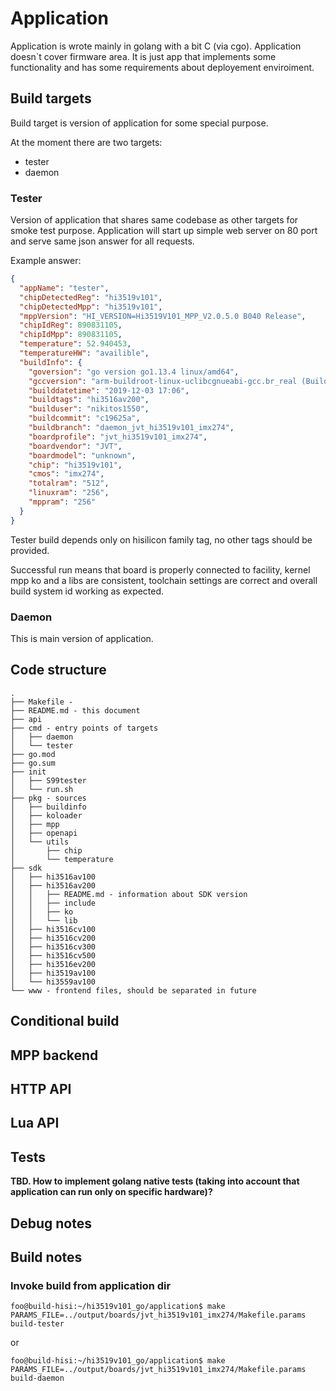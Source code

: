 # Application
Application is wrote mainly in golang with a bit C (via cgo). 
Application doesn`t cover firmware area. 
It is just app that implements some functionality and has some requirements about deployement enviroiment.



## Build targets
Build target is version of application for some special purpose.

At the moment there are two targets:
* tester
* daemon

### Tester
Version of application that shares same codebase as other targets for smoke test purpose.
Application will start up simple web server on 80 port and serve same json answer for all requests.

Example answer:
```json
{
  "appName": "tester",
  "chipDetectedReg": "hi3519v101",
  "chipDetectedMpp": "hi3519v101",
  "mppVersion": "HI_VERSION=Hi3519V101_MPP_V2.0.5.0 B040 Release",
  "chipIdReg": 890831105,
  "chipIdMpp": 890831105,
  "temperature": 52.940453,
  "temperatureHW": "availible",
  "buildInfo": {
    "goversion": "go version go1.13.4 linux/amd64",
    "gccversion": "arm-buildroot-linux-uclibcgnueabi-gcc.br_real (Buildroot 2019.08-g1aead48-dirty) 7.4.0 Copyright (C) 2017 Free Software Foundation, Inc. This is free software; see the source for copying conditions.  There is NO warranty; not even for MERCHANTABILITY or FITNESS FOR A PARTICULAR PURPOSE.",
    "builddatetime": "2019-12-03 17:06",
    "buildtags": "hi3516av200",
    "builduser": "nikitos1550",
    "buildcommit": "c19625a",
    "buildbranch": "daemon_jvt_hi3519v101_imx274",
    "boardprofile": "jvt_hi3519v101_imx274",
    "boardvendor": "JVT",
    "boardmodel": "unknown",
    "chip": "hi3519v101",
    "cmos": "imx274",
    "totalram": "512",
    "linuxram": "256",
    "mppram": "256"
  }
}
```

Tester build depends only on hisilicon family tag, no other tags should be provided.

Successful run means that board is properly connected to facility, kernel mpp ko and a libs are consistent,
toolchain settings are correct and overall build system id working as expected.

### Daemon

This is main version of application. 

## Code structure

```
.
├── Makefile - 
├── README.md - this document
├── api
├── cmd - entry points of targets
│   ├── daemon
│   └── tester
├── go.mod
├── go.sum
├── init
│   ├── S99tester
│   └── run.sh
├── pkg - sources
│   ├── buildinfo
│   ├── koloader
│   ├── mpp
│   ├── openapi
│   └── utils
│       ├── chip
│       └── temperature
├── sdk
│   ├── hi3516av100
│   ├── hi3516av200
│   │   ├── README.md - information about SDK version
│   │   ├── include
│   │   ├── ko
│   │   └── lib
│   ├── hi3516cv100
│   ├── hi3516cv200
│   ├── hi3516cv300
│   ├── hi3516cv500
│   ├── hi3516ev200
│   ├── hi3519av100
│   └── hi3559av100
└── www - frontend files, should be separated in future
```

## Conditional build

## MPP backend

## HTTP API

## Lua API

## Tests
**TBD. How to implement golang native tests (taking into account that application can run only on specific hardware)?**

## Debug notes

## Build notes
### Invoke build from application dir
```console
foo@build-hisi:~/hi3519v101_go/application$ make PARAMS_FILE=../output/boards/jvt_hi3519v101_imx274/Makefile.params build-tester
```
or
```console
foo@build-hisi:~/hi3519v101_go/application$ make PARAMS_FILE=../output/boards/jvt_hi3519v101_imx274/Makefile.params build-daemon
```

